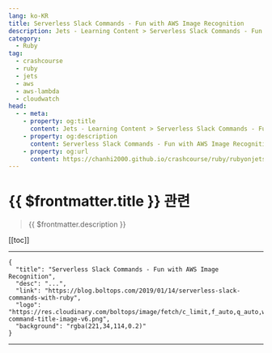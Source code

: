 ```yaml
---
lang: ko-KR
title: Serverless Slack Commands - Fun with AWS Image Recognition
description: Jets - Learning Content > Serverless Slack Commands - Fun with AWS Image Recognition
category:
  - Ruby
tag:
  - crashcourse
  - ruby
  - jets
  - aws
  - aws-lambda
  - cloudwatch
head:
  - - meta:
    - property: og:title
      content: Jets - Learning Content > Serverless Slack Commands - Fun with AWS Image Recognition
    - property: og:description
      content: Serverless Slack Commands - Fun with AWS Image Recognition
    - property: og:url
      content: https://chanhi2000.github.io/crashcourse/ruby/rubyonjets-learning-content/20190114-serverless-slack-commands-with-ruby.html
---
```


# {{ $frontmatter.title }} 관련

> {{ $frontmatter.description }}

[[toc]]

---

```component VPCard
{
  "title": "Serverless Slack Commands - Fun with AWS Image Recognition",
  "desc": "...",
  "link": "https://blog.boltops.com/2019/01/14/serverless-slack-commands-with-ruby",
  "logo": "https://res.cloudinary.com/boltops/image/fetch/c_limit,f_auto,q_auto,w_586/https://blog.boltops.com/img/posts/2019/01/slack-command-title-image-v6.png",
  "background": "rgba(221,34,114,0.2)"
}
```

---

<TagLinks />